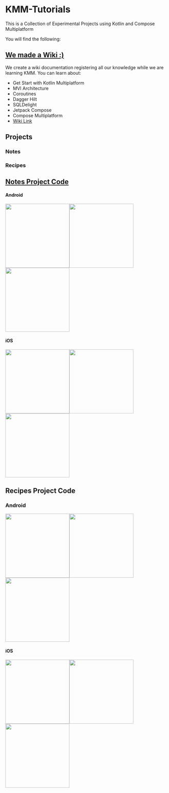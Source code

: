 # KMM-Tutorials
This is a Collection of Experimental Projects using Kotlin and Compose Multiplatform

You will find the following:

## [We made a Wiki :)](https://github.com/anahisalgado1/KMM-Tutorials/wiki/Home/)
We create a wiki documentation registering all our knowledge while we are learning KMM.
You can learn about:

- Get Start with Kotlin Multiplatform
- MVI Architecture
- Coroutines
- Dagger Hilt
- SQLDelight
- Jetpack Compose
- Compose Multiplatform
- [Wiki Link](https://github.com/anahisalgado1/KMM-Tutorials/wiki/Home/)

## Projects
### Notes
### Recipes

## [Notes Project Code](https://github.com/alexis-tamher-globant/clean-notes/tree/889be2619657b14ec7033c5d65c9419e30567ec6)
#### Android
<img width="200" src="https://github.com/anahisalgado1/KMM-Tutorials/blob/main/images/Note_Android_1.png"><img width="200" src="https://github.com/anahisalgado1/KMM-Tutorials/blob/main/images/Note_Android_2.png"><img width="200" src="https://github.com/anahisalgado1/KMM-Tutorials/blob/main/images/Note_Android_4.png">

#### iOS
<img width="200" src="https://github.com/anahisalgado1/KMM-Tutorials/blob/main/images/NoteIOS_1.png"><img width="200" src="https://github.com/anahisalgado1/KMM-Tutorials/blob/main/images/NoteIOS_3.png"><img width="200" src="https://github.com/anahisalgado1/KMM-Tutorials/blob/main/images/NoteIOS_2.png">

## Recipes Project Code
### Android
<img width="200" src="https://github.com/anahisalgado1/KMM-Tutorials/blob/main/images/Recipe_Android_2.png"><img width="200" src="https://github.com/anahisalgado1/KMM-Tutorials/blob/main/images/Recipe_Android_3.png"><img width="200" src="https://github.com/anahisalgado1/KMM-Tutorials/blob/main/images/Recipe_Android_4.png">

#### iOS
<img width="200" src="https://github.com/anahisalgado1/KMM-Tutorials/blob/main/images/Recipe_IOS_2.png"><img width="200" src="https://github.com/anahisalgado1/KMM-Tutorials/blob/main/images/Recipe_IOS_3.png"><img width="200" src="https://github.com/anahisalgado1/KMM-Tutorials/blob/main/images/Recipe_IOS_4.png">

